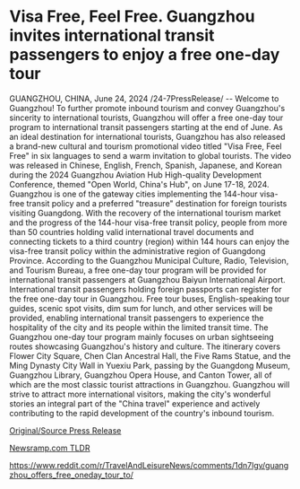 # Visa Free, Feel Free. Guangzhou invites international transit passengers to enjoy a free one-day tour

GUANGZHOU, CHINA, June 24, 2024 /24-7PressRelease/ -- Welcome to Guangzhou! To further promote inbound tourism and convey Guangzhou's sincerity to international tourists, Guangzhou will offer a free one-day tour program to international transit passengers starting at the end of June.   As an ideal destination for international tourists, Guangzhou has also released a brand-new cultural and tourism promotional video titled "Visa Free, Feel Free" in six languages to send a warm invitation to global tourists. The video was released in Chinese, English, French, Spanish, Japanese, and Korean during the 2024 Guangzhou Aviation Hub High-quality Development Conference, themed "Open World, China's Hub", on June 17-18, 2024.  Guangzhou is one of the gateway cities implementing the 144-hour visa-free transit policy and a preferred "treasure" destination for foreign tourists visiting Guangdong. With the recovery of the international tourism market and the progress of the 144-hour visa-free transit policy, people from more than 50 countries holding valid international travel documents and connecting tickets to a third country (region) within 144 hours can enjoy the visa-free transit policy within the administrative region of Guangdong Province.   According to the Guangzhou Municipal Culture, Radio, Television, and Tourism Bureau, a free one-day tour program will be provided for international transit passengers at Guangzhou Baiyun International Airport. International transit passengers holding foreign passports can register for the free one-day tour in Guangzhou. Free tour buses, English-speaking tour guides, scenic spot visits, dim sum for lunch, and other services will be provided, enabling international transit passengers to experience the hospitality of the city and its people within the limited transit time.  The Guangzhou one-day tour program mainly focuses on urban sightseeing routes showcasing Guangzhou's history and culture. The itinerary covers Flower City Square, Chen Clan Ancestral Hall, the Five Rams Statue, and the Ming Dynasty City Wall in Yuexiu Park, passing by the Guangdong Museum, Guangzhou Library, Guangzhou Opera House, and Canton Tower, all of which are the most classic tourist attractions in Guangzhou.  Guangzhou will strive to attract more international visitors, making the city's wonderful stories an integral part of the "China travel" experience and actively contributing to the rapid development of the country's inbound tourism. 

[Original/Source Press Release](https://www.24-7pressrelease.com/press-release/511944/visa-free-feel-free-guangzhou-invites-international-transit-passengers-to-enjoy-a-free-one-day-tour)
                    

[Newsramp.com TLDR](None) 

https://www.reddit.com/r/TravelAndLeisureNews/comments/1dn7lgv/guangzhou_offers_free_oneday_tour_to/